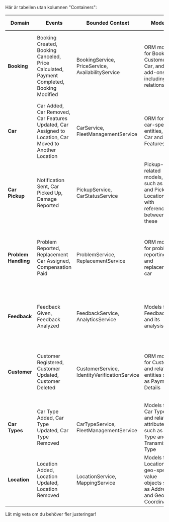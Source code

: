 Här är tabellen utan kolumnen "Containers":

| Domain         | Events                                                                                             | Bounded Context                     | Models                                                                                               | Database                                                                                            | API Routes                                                                                           | TypeScript Sample                                                                                  | Services                                                                                             | Context                                                                                              | UI Components                                                                                                 |
|----------------|----------------------------------------------------------------------------------------------------|-------------------------------------|------------------------------------------------------------------------------------------------------|------------------------------------------------------------------------------------------------------|------------------------------------------------------------------------------------------------------|----------------------------------------------------------------------------------------------------|------------------------------------------------------------------------------------------------------|------------------------------------------------------------------------------------------------------|---------------------------------------------------------------------------------------------------------------|
| **Booking**    | Booking Created, Booking Canceled, Price Calculated, Payment Completed, Booking Modified           | BookingService, PriceService, AvailabilityService | ORM models for Booking, Customer, Car, and add-ons, including relationships                         | Persistent storage for Booking data in SQLite                                                      | REST endpoints for bookings, such as Create Booking, Modify Booking, and Cancel Booking             | Booking { id: string; customerId: string; carId: string; addOns: string[]; status: "created" \| "canceled" \| "modified"; startDate: Date; endDate: Date; price: number; } | API communication and data handling for Booking command, event, and policy                          | Global state for Booking and its entities                                                          | Presentation and user interaction for Booking with React, Shadcn UI, and Tailwind CSS                         |
| **Car**        | Car Added, Car Removed, Car Features Updated, Car Assigned to Location, Car Moved to Another Location | CarService, FleetManagementService | ORM for car-specific entities, e.g., Car and Car Features                                           | Storage for Car data, including additions and updates                                              | Car-related endpoints such as Add Car, Update Car Features, and Assign Car to Location              | Car { id: string; features: string[]; vin: string; licensePlate: string; model: string; year: number; mileage: number; }      | API integration for car management, e.g., Add Car, Update Car Features                              | Manage state for Car Features, License Plate, and VIN                                              | Car presentation components, such as Car Details, Maintenance History                                        |
| **Car Pickup** | Notification Sent, Car Picked Up, Damage Reported                                                  | PickupService, CarStatusService     | Pickup-related models, such as Car and Pickup Location, with references between these               | Persistent storage of pickup data and related information                                          | Pickup endpoints for pickup flow, such as Notify Customer and Confirm Car Pickup                    | Pickup { carId: string; location: string; customerId: string; damageReported: boolean; pickupTime: Date; } | Handling of pickup-related API calls like Confirm Car Pickup and Notify Customer                   | Global state for Pickup functions, such as Car and Pickup Location                                 | Components for Pickup Location and Car status                                                            |
| **Problem Handling** | Problem Reported, Replacement Car Assigned, Compensation Paid                                     | ProblemService, ReplacementService  | ORM models for problem reporting and replacement car                                                | Persistent storage of problem reports and replacement data                                         | Endpoints for problem handling such as Problem Reported and Replacement Car Assigned               | Problem { id: string; description: string; resolved: boolean; replacementCarId?: string; reportedDate: Date; resolutionDate?: Date; } | API management for ProblemService and ReplacementService                                            | State for Problem Report and Replacement Car                                                      | Components for reporting problems and handling replacement vehicles                                       |
| **Feedback**   | Feedback Given, Feedback Analyzed                                                                  | FeedbackService, AnalyticsService   | Models for Feedback and its analysis data                                                           | Persistent storage of feedback data                                                                | Endpoints for feedback such as Feedback Given and Feedback Analyzed                                | Feedback { id: string; customerId: string; rating: number; comments: string; feedbackDate: Date; analyzed: boolean; } | API communication for FeedbackService and AnalyticsService                                         | Global state for feedback data, such as Feedback and Customer                                      | Components for customer feedback, such as Feedback Form and Feedback Analysis                              |
| **Customer**   | Customer Registered, Customer Updated, Customer Deleted                                           | CustomerService, IdentityVerificationService | ORM models for Customer and related entities such as Payment Details                               | Persistent storage of customer data, profiles, and preferences                                     | Endpoints for customer management such as Register Customer and Update Customer                    | Customer { id: string; name: string; contactInfo: string; preferences: string[]; registrationDate: Date; status: "active" \| "inactive"; } | API communication for CustomerService and IdentityVerificationService                              | Managing state for Customer and customer-specific preferences                                      | Components for customer management, such as Customer Profile and Customer Preferences                       |
| **Car Types**  | Car Type Added, Car Type Updated, Car Type Removed                                                | CarTypeService, FleetManagementService | Models for Car Types and related attributes such as Fuel Type and Transmission Type                 | Storage of car type data and related specifications                                                | Endpoints for managing car types, e.g., Add Car Type and Update Car Type                           | CarType { id: string; fuelType: string; transmissionType: string; capacity: number; available: boolean; } | API management for CarTypeService and FleetManagementService                                       | Global state for car types and related attributes                                                  | Components for car type selection, such as Fuel Type and Transmission Type                                  |
| **Location**   | Location Added, Location Updated, Location Removed                                                | LocationService, MappingService     | Models for Location and geo-specific value objects such as Address and Geo Coordinates              | Persistent storage of location-related data such as Pickup and Drop-off Locations                   | Endpoints for location data management such as Add Location and Update Location                     | Location { id: string; address: string; geoCoordinates: string; type: "pickup" \| "dropoff"; } | API management for LocationService and MappingService                                              | State for Location and its attributes                                                              | Components for handling Pickup and Drop-off Locations                                                      |

Låt mig veta om du behöver fler justeringar!